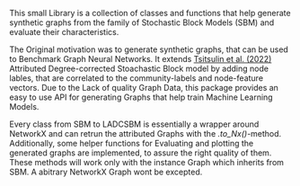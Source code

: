 This small Library is a collection of classes and functions that help generate synthetic graphs 
from the family of Stochastic Block Models (SBM) and evaluate their characteristics.

The Original motivation was to generate synthetic graphs, that can be used to Benchmark Graph Neural Networks.
It extends [Tsitsulin et al. (2022)](https://arxiv.org/pdf/2204.01376) Attributed Degree-corrected Stoachastic Block model by adding node lables, that are correlated to the community-labels and node-feature vectors. 
Due to the Lack of quality Graph Data, this package provides an easy to use API for generating Graphs that help train Machine Learning Models.

Every class from SBM to LADCSBM is essentially a wrapper around NetworkX and can retrun the attributed Graphs with the 
*.to_Nx()*-method. Additionally, some helper functions for Evaluating and plotting the generated graphs are implemented, to assure the right quality of them.
These methods will work only with the instance Graph which inherits from SBM. A abitrary NetworkX Graph wont be excepted.  

